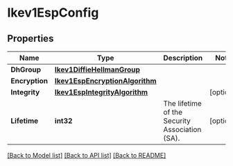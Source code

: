 # Ikev1EspConfig

## Properties

Name | Type | Description | Notes
------------ | ------------- | ------------- | -------------
**DhGroup** | [**Ikev1DiffieHellmanGroup**](IKEV1DiffieHellmanGroup.md) |  | 
**Encryption** | [**Ikev1EspEncryptionAlgorithm**](IKEV1ESPEncryptionAlgorithm.md) |  | 
**Integrity** | [**Ikev1EspIntegrityAlgorithm**](IKEV1ESPIntegrityAlgorithm.md) |  | [optional] 
**Lifetime** | **int32** | The lifetime of the Security Association (SA). | [optional] 

[[Back to Model list]](../README.md#documentation-for-models) [[Back to API list]](../README.md#documentation-for-api-endpoints) [[Back to README]](../README.md)


